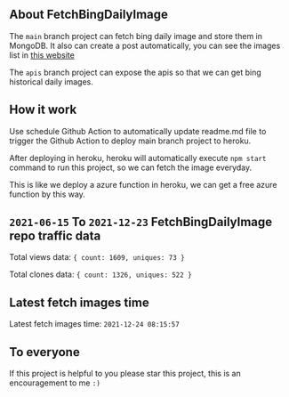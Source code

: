 ## About FetchBingDailyImage

The `main` branch project can fetch bing daily image and store them in MongoDB.
It also can create a post automatically, you can see the images list in [this website](https://oursalbum.netlify.app)

The `apis` branch project can expose the apis so that we can get bing historical daily images.

## How it work

Use schedule Github Action to automatically update readme.md file to trigger the Github Action to deploy main branch project to heroku.

After deploying in heroku, heroku will automatically execute `npm start` command to run this project, so we can fetch the image everyday.

This is like we deploy a azure function in heroku, we can get a free azure function by this way.

## `2021-06-15` To `2021-12-23` FetchBingDailyImage repo traffic data

Total views data: `{ count: 1609, uniques: 73 }`

Total clones data: `{ count: 1326, uniques: 522 }`

## Latest fetch images time

Latest fetch images time: `2021-12-24 08:15:57`

## To everyone

If this project is helpful to you please star this project, this is an encouragement to me `:)`



